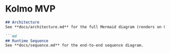 # Kolmo MVP
```md
## Architecture
See **docs/architecture.md** for the full Mermaid diagram (renders on GitHub).

```md
## Runtime Sequence
See **docs/sequence.md** for the end-to-end sequence diagram.